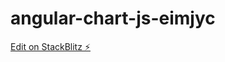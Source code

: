 # angular-chart-js-eimjyc

[Edit on StackBlitz ⚡️](https://stackblitz.com/edit/angular-chart-js-eimjyc)